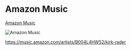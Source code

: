 # Amazon Music

[Amazon Music](https://music.amazon.com/artists/B004L4HW52/kirk-rader)

![Amazon Music](/qrcodes/amazon_kirk_rader_qrcode.png)

<https://music.amazon.com/artists/B004L4HW52/kirk-rader>